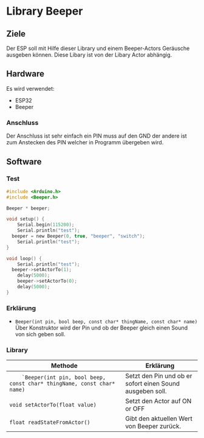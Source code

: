 # Library Beeper

## Ziele

Der ESP soll mit Hilfe dieser Library und einem Beeper-Actors Geräusche ausgeben können.
Diese Libary ist von der Libary Actor abhängig.

## Hardware

Es wird verwendet: 
* ESP32
* Beeper

### Anschluss

Der Anschluss ist sehr einfach ein PIN muss auf den GND der andere ist zum Anstecken des PIN welcher in Programm übergeben wird. 

## Software

### Test

```c
#include <Arduino.h>
#include <Beeper.h>

Beeper * beeper;

void setup() {
	Serial.begin(115200);
	Serial.println("test");
  beeper = new Beeper(0, true, "beeper", "switch");
	Serial.println("test");
}

void loop() {
	Serial.println("test");
  beeper->setActorTo(1);
	delay(5000);
	beeper->setActorTo(0);
	delay(5000);
}
```

### Erklärung

* ```Beeper(int pin, bool beep, const char* thingName, const char* name)``` Über Konstruktor wird der Pin und ob der Beeper gleich einen Sound von sich geben soll.

### Library

|Methode| Erklärung |
|-|-|
|```	`Beeper(int pin, bool beep, const char* thingName, const char* name)```| Setzt den Pin und ob er sofort einen Sound ausgeben soll. |
|```void setActorTo(float value)``` | Setzt den Actor auf ON or OFF |
|```float readStateFromActor()``` | Gibt den aktuellen Wert von Beeper zurück. |
